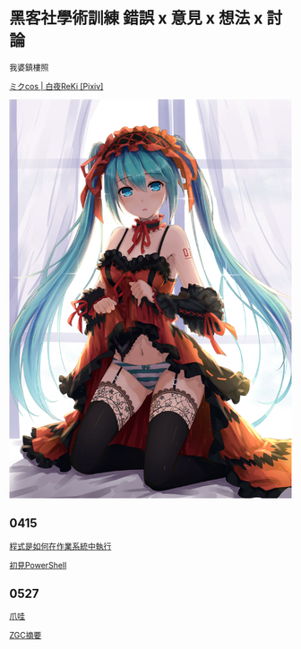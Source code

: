 # 黑客社學術訓練 錯誤 x 意見 x 想法 x 討論

我婆鎮樓照

<a href="https://www.pixiv.net/artworks/46132465">ミクcos | 白夜ReKi [Pixiv]</a>

<img src="MyWaifu.jpg" alt="ミクcos | 白夜ReKi" height="auto" width="auto" max-height="50%" max-width="50%">

## 0415

[程式是如何在作業系統中執行](https://hackmd.io/@mikucat/HowToExecuteProgram)

[初見PowerShell](https://hackmd.io/@mikucat/OhMyPowerShell)

## 0527

[爪哇](https://hackmd.io/@mikucat/MiscJavaCafe)

[ZGC摘要](https://hackmd.io/@mikucat/ZGC)
